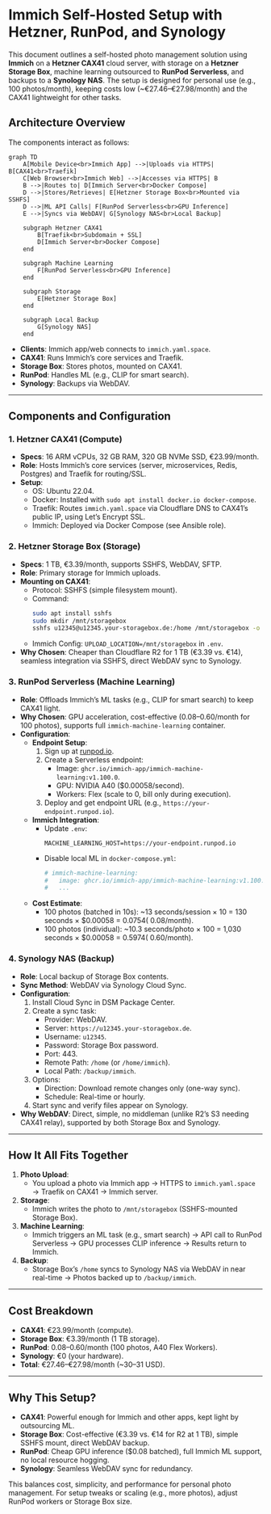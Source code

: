# Immich Self-Hosted Setup with Hetzner, RunPod, and Synology

This document outlines a self-hosted photo management solution using **Immich** on a **Hetzner CAX41** cloud server, with storage on a **Hetzner Storage Box**, machine learning outsourced to **RunPod Serverless**, and backups to a **Synology NAS**. The setup is designed for personal use (e.g., 100 photos/month), keeping costs low (~€27.46–€27.98/month) and the CAX41 lightweight for other tasks.

## Architecture Overview

The components interact as follows:

```mermaid
graph TD
    A[Mobile Device<br>Immich App] -->|Uploads via HTTPS| B[CAX41<br>Traefik]
    C[Web Browser<br>Immich Web] -->|Accesses via HTTPS| B
    B -->|Routes to| D[Immich Server<br>Docker Compose]
    D -->|Stores/Retrieves| E[Hetzner Storage Box<br>Mounted via SSHFS]
    D -->|ML API Calls| F[RunPod Serverless<br>GPU Inference]
    E -->|Syncs via WebDAV| G[Synology NAS<br>Local Backup]
    
    subgraph Hetzner CAX41
        B[Traefik<br>Subdomain + SSL]
        D[Immich Server<br>Docker Compose]
    end
    
    subgraph Machine Learning
        F[RunPod Serverless<br>GPU Inference]
    end
    
    subgraph Storage
        E[Hetzner Storage Box]
    end
    
    subgraph Local Backup
        G[Synology NAS]
    end
```

- **Clients**: Immich app/web connects to `immich.yaml.space`.
- **CAX41**: Runs Immich’s core services and Traefik.
- **Storage Box**: Stores photos, mounted on CAX41.
- **RunPod**: Handles ML (e.g., CLIP for smart search).
- **Synology**: Backups via WebDAV.

---

## Components and Configuration

### 1. Hetzner CAX41 (Compute)
- **Specs**: 16 ARM vCPUs, 32 GB RAM, 320 GB NVMe SSD, €23.99/month.
- **Role**: Hosts Immich’s core services (server, microservices, Redis, Postgres) and Traefik for routing/SSL.
- **Setup**:
  - OS: Ubuntu 22.04.
  - Docker: Installed with `sudo apt install docker.io docker-compose`.
  - Traefik: Routes `immich.yaml.space` via Cloudflare DNS to CAX41’s public IP, using Let’s Encrypt SSL.
  - Immich: Deployed via Docker Compose (see Ansible role).

### 2. Hetzner Storage Box (Storage)
- **Specs**: 1 TB, €3.39/month, supports SSHFS, WebDAV, SFTP.
- **Role**: Primary storage for Immich uploads.
- **Mounting on CAX41**:
  - Protocol: SSHFS (simple filesystem mount).
  - Command:
    ```bash
    sudo apt install sshfs
    sudo mkdir /mnt/storagebox
    sshfs u12345@u12345.your-storagebox.de:/home /mnt/storagebox -o reconnect
    ```
  - Immich Config: `UPLOAD_LOCATION=/mnt/storagebox` in `.env`.
- **Why Chosen**: Cheaper than Cloudflare R2 for 1 TB (€3.39 vs. €14), seamless integration via SSHFS, direct WebDAV sync to Synology.

### 3. RunPod Serverless (Machine Learning)
- **Role**: Offloads Immich’s ML tasks (e.g., CLIP for smart search) to keep CAX41 light.
- **Why Chosen**: GPU acceleration, cost-effective ($0.08–$0.60/month for 100 photos), supports full `immich-machine-learning` container.
- **Configuration**:
  - **Endpoint Setup**:
    1. Sign up at [runpod.io](https://www.runpod.io).
    2. Create a Serverless endpoint:
       - Image: `ghcr.io/immich-app/immich-machine-learning:v1.100.0`.
       - GPU: NVIDIA A40 ($0.00058/second).
       - Workers: Flex (scale to 0, bill only during execution).
    3. Deploy and get endpoint URL (e.g., `https://your-endpoint.runpod.io`).
  - **Immich Integration**:
    - Update `.env`:
      ```env
      MACHINE_LEARNING_HOST=https://your-endpoint.runpod.io
      ```
    - Disable local ML in `docker-compose.yml`:
      ```yaml
      # immich-machine-learning:
      #   image: ghcr.io/immich-app/immich-machine-learning:v1.100.0
      #   ...
      ```
  - **Cost Estimate**:
    - 100 photos (batched in 10s): ~13 seconds/session × 10 = 130 seconds × $0.00058 = $0.0754 (~$0.08/month).
    - 100 photos (individual): ~10.3 seconds/photo × 100 = 1,030 seconds × $0.00058 = $0.5974 (~$0.60/month).

### 4. Synology NAS (Backup)
- **Role**: Local backup of Storage Box contents.
- **Sync Method**: WebDAV via Synology Cloud Sync.
- **Configuration**:
  1. Install Cloud Sync in DSM Package Center.
  2. Create a sync task:
     - Provider: WebDAV.
     - Server: `https://u12345.your-storagebox.de`.
     - Username: `u12345`.
     - Password: Storage Box password.
     - Port: 443.
     - Remote Path: `/home` (or `/home/immich`).
     - Local Path: `/backup/immich`.
  3. Options:
     - Direction: Download remote changes only (one-way sync).
     - Schedule: Real-time or hourly.
  4. Start sync and verify files appear on Synology.
- **Why WebDAV**: Direct, simple, no middleman (unlike R2’s S3 needing CAX41 relay), supported by both Storage Box and Synology.

---

## How It All Fits Together

1. **Photo Upload**:
   - You upload a photo via Immich app → HTTPS to `immich.yaml.space` → Traefik on CAX41 → Immich server.
2. **Storage**:
   - Immich writes the photo to `/mnt/storagebox` (SSHFS-mounted Storage Box).
3. **Machine Learning**:
   - Immich triggers an ML task (e.g., smart search) → API call to RunPod Serverless → GPU processes CLIP inference → Results return to Immich.
4. **Backup**:
   - Storage Box’s `/home` syncs to Synology NAS via WebDAV in near real-time → Photos backed up to `/backup/immich`.

---

## Cost Breakdown
- **CAX41**: €23.99/month (compute).
- **Storage Box**: €3.39/month (1 TB storage).
- **RunPod**: $0.08–$0.60/month (100 photos, A40 Flex Workers).
- **Synology**: €0 (your hardware).
- **Total**: €27.46–€27.98/month (~$30–$31 USD).

---

## Why This Setup?
- **CAX41**: Powerful enough for Immich and other apps, kept light by outsourcing ML.
- **Storage Box**: Cost-effective (€3.39 vs. €14 for R2 at 1 TB), simple SSHFS mount, direct WebDAV backup.
- **RunPod**: Cheap GPU inference ($0.08 batched), full Immich ML support, no local resource hogging.
- **Synology**: Seamless WebDAV sync for redundancy.

This balances cost, simplicity, and performance for personal photo management. For setup tweaks or scaling (e.g., more photos), adjust RunPod workers or Storage Box size.


